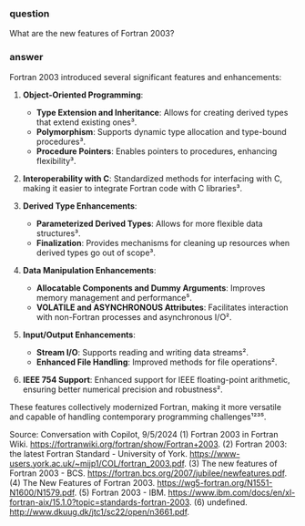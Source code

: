 ### question

What are the new features of Fortran 2003?

### answer

Fortran 2003 introduced several significant features and enhancements:

1. **Object-Oriented Programming**:

   - **Type Extension and Inheritance**: Allows for creating derived types that extend existing ones³.
   - **Polymorphism**: Supports dynamic type allocation and type-bound procedures³.
   - **Procedure Pointers**: Enables pointers to procedures, enhancing flexibility³.

2. **Interoperability with C**: Standardized methods for interfacing with C, making it easier to integrate Fortran code with C libraries³.

3. **Derived Type Enhancements**:

   - **Parameterized Derived Types**: Allows for more flexible data structures³.
   - **Finalization**: Provides mechanisms for cleaning up resources when derived types go out of scope³.

4. **Data Manipulation Enhancements**:

   - **Allocatable Components and Dummy Arguments**: Improves memory management and performance⁵.
   - **VOLATILE and ASYNCHRONOUS Attributes**: Facilitates interaction with non-Fortran processes and asynchronous I/O².

5. **Input/Output Enhancements**:

   - **Stream I/O**: Supports reading and writing data streams².
   - **Enhanced File Handling**: Improved methods for file operations².

6. **IEEE 754 Support**: Enhanced support for IEEE floating-point arithmetic, ensuring better numerical precision and robustness².

These features collectively modernized Fortran, making it more versatile and capable of handling contemporary programming challenges¹²³⁵.

Source: Conversation with Copilot, 9/5/2024
(1) Fortran 2003 in Fortran Wiki. https://fortranwiki.org/fortran/show/Fortran+2003.
(2) Fortran 2003: the latest Fortran Standard - University of York. https://www-users.york.ac.uk/~mijp1/COL/fortran_2003.pdf.
(3) The new features of Fortran 2003 - BCS. https://fortran.bcs.org/2007/jubilee/newfeatures.pdf.
(4) The New Features of Fortran 2003. https://wg5-fortran.org/N1551-N1600/N1579.pdf.
(5) Fortran 2003 - IBM. https://www.ibm.com/docs/en/xl-fortran-aix/15.1.0?topic=standards-fortran-2003.
(6) undefined. http://www.dkuug.dk/jtc1/sc22/open/n3661.pdf.

